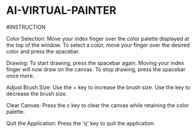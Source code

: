 # AI-VIRTUAL-PAINTER

#INSTRUCTION

Color Selection:
     Move your index finger over the color palette displayed at the top of the window.
     To select a color, move your finger over the desired color and press the spacebar.

Drawing:
     To start drawing, press the spacebar again. Moving your index finger will now draw on the canvas.
     To stop drawing, press the spacebar once more.

Adjust Brush Size:
     Use the + key to increase the brush size.
     Use the key to decrease the brush size.

Clear Canvas:
     Press the c key to clear the canvas while retaining the color palette.

Quit the Application:
     Press the 'q' key to quit the application.
